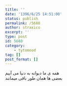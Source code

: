```yaml
---
title: ''
date: '1396/6/25 14:51:00'
status: publish
permalink: /5688
author: straxico
excerpt: ''
type: post
id: 5688
category:
    - tytomood
tag: []
post_format: []
---
```

همه ی ما دیوانه به دنیا می آییم  
بعضی ها همان طور باقی میمانند